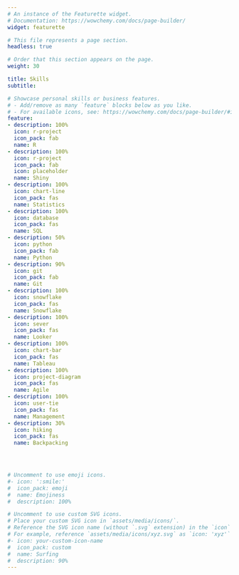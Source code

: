 ```yaml
---
# An instance of the Featurette widget.
# Documentation: https://wowchemy.com/docs/page-builder/
widget: featurette

# This file represents a page section.
headless: true

# Order that this section appears on the page.
weight: 30

title: Skills
subtitle:

# Showcase personal skills or business features.
# - Add/remove as many `feature` blocks below as you like.
# - For available icons, see: https://wowchemy.com/docs/page-builder/#icons
feature:
- description: 100%
  icon: r-project
  icon_pack: fab
  name: R
- description: 100%
  icon: r-project
  icon_pack: fab
  icon: placeholder
  name: Shiny
- description: 100%
  icon: chart-line
  icon_pack: fas
  name: Statistics
- description: 100%
  icon: database
  icon_pack: fas
  name: SQL
- description: 50%
  icon: python
  icon_pack: fab
  name: Python
- description: 90%
  icon: git
  icon_pack: fab
  name: Git  
- description: 100%
  icon: snowflake
  icon_pack: fas
  name: Snowflake 
- description: 100%
  icon: sever
  icon_pack: fas
  name: Looker 
- description: 100%
  icon: chart-bar
  icon_pack: fas
  name: Tableau   
- description: 100%
  icon: project-diagram
  icon_pack: fas
  name: Agile     
- description: 100%
  icon: user-tie
  icon_pack: fas
  name: Management    
- description: 30%
  icon: hiking
  icon_pack: fas
  name: Backpacking 

   


# Uncomment to use emoji icons.
#- icon: ':smile:'
#  icon_pack: emoji
#  name: Emojiness
#  description: 100% 

# Uncomment to use custom SVG icons.
# Place your custom SVG icon in `assets/media/icons/`.
# Reference the SVG icon name (without `.svg` extension) in the `icon` field.
# For example, reference `assets/media/icons/xyz.svg` as `icon: 'xyz'`
#- icon: your-custom-icon-name
#  icon_pack: custom
#  name: Surfing
#  description: 90%
---
```


